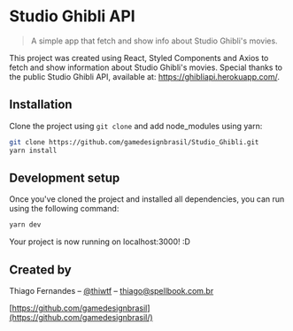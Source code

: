 # Studio Ghibli API
> A simple app that fetch and show info about Studio Ghibli's movies.

This project was created using React, Styled Components and Axios to fetch and show information about Studio Ghibli's movies. Special thanks to the public Studio Ghibli API, available at: https://ghibliapi.herokuapp.com/. 

## Installation

Clone the project using `git clone` and add node_modules using yarn:

```sh
git clone https://github.com/gamedesignbrasil/Studio_Ghibli.git
yarn install
```

## Development setup

Once you've cloned the project and installed all dependencies, you can run using the following command:

```sh
yarn dev
```
Your project is now running on localhost:3000! :D


## Created by

Thiago Fernandes – [@thiwtf](https://twitter.com/thiwtf) – thiago@spellbook.com.br

[https://github.com/gamedesignbrasil](https://github.com/gamedesignbrasil/)
